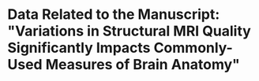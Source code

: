 # Data Related to the Manuscript: "Variations in Structural MRI Quality Significantly Impacts Commonly-Used Measures of Brain Anatomy"
 

